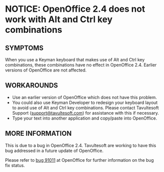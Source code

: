 # NOTICE: OpenOffice 2.4 does not work with Alt and Ctrl key combinations

<h2>SYMPTOMS</h2>

<p>When you use a Keyman keyboard that makes use of Alt and Ctrl key combinations, these combinations have no effect in OpenOffice 2.4.  Earlier versions of OpenOffice are not affected.</p>

<h2>WORKAROUNDS</h2>

<ul>
<li>Use an earlier version of OpenOffice which does not have this problem.</li>
<li>You could also use Keyman Developer to redesign your keyboard layout to avoid use of Alt and Ctrl key combinations.  Please contact Tavultesoft Support (<a href='mailto:support@tavultesoft.com'>support@tavultesoft.com</a>) for assistance with this if necessary.</li>
<li>Type your text into another application and copy/paste into OpenOffice.</li>
</ul>

<h2>MORE INFORMATION</h2>

<p>This is due to a bug in OpenOffice 2.4.  Tavultesoft are working to have this bug addressed in a future update of OpenOffice.</p>

<p>Please refer to <a href='http://ui.openoffice.org/issues/show_bug.cgi?id=91011'>bug 91011</a> at OpenOffice for further information on the bug fix status.</p>
